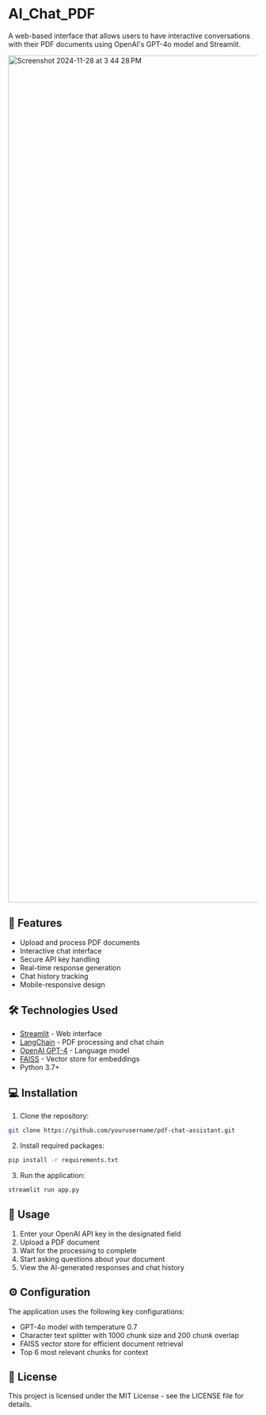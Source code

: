 # AI_Chat_PDF
A web-based interface that allows users to have interactive conversations with their PDF documents using OpenAI's GPT-4o model and Streamlit.

<img width="1710" alt="Screenshot 2024-11-28 at 3 44 28 PM" src="https://github.com/user-attachments/assets/9da9a087-92df-4bd7-ab36-7419def9cad8">

## 🌟 Features

- Upload and process PDF documents
- Interactive chat interface
- Secure API key handling
- Real-time response generation
- Chat history tracking
- Mobile-responsive design

## 🛠️ Technologies Used

- [Streamlit](https://streamlit.io/) - Web interface
- [LangChain](https://python.langchain.com/) - PDF processing and chat chain
- [OpenAI GPT-4](https://openai.com/) - Language model
- [FAISS](https://github.com/facebookresearch/faiss) - Vector store for embeddings
- Python 3.7+

## 💻 Installation

1. Clone the repository:
```bash
git clone https://github.com/yourusername/pdf-chat-assistant.git
```

2. Install required packages:
```bash
pip install -r requirements.txt
```

3. Run the application:
```bash
streamlit run app.py
```

## 📝 Usage

1. Enter your OpenAI API key in the designated field
2. Upload a PDF document
3. Wait for the processing to complete
4. Start asking questions about your document
5. View the AI-generated responses and chat history

## ⚙️ Configuration

The application uses the following key configurations:
- GPT-4o model with temperature 0.7
- Character text splitter with 1000 chunk size and 200 chunk overlap
- FAISS vector store for efficient document retrieval
- Top 6 most relevant chunks for context

## 📄 License

This project is licensed under the MIT License - see the LICENSE file for details.
